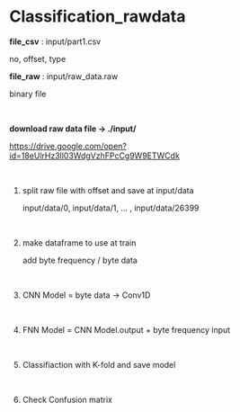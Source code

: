# Classification_rawdata



**file_csv** : input/part1.csv<br>

no, offset, type

**file_raw** : input/raw_data.raw<br>

binary file

<br>

**download raw data file -> ./input/**

https://drive.google.com/open?id=18eUlrHz3ll03WdgVzhFPcCg9W9ETWCdk

<br>

1. split raw file with offset and save at input/data

   input/data/0, input/data/1, … , input/data/26399

   <br>

2. make dataframe to use at train

   add byte frequency / byte data

   <br>

3. CNN Model = byte data -> Conv1D

   <br>

4. FNN Model = CNN Model.output + byte frequency input

   <br>

5. Classifiaction with K-fold and save model

   <br>

6. Check Confusion matrix